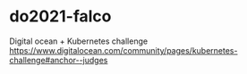 # do2021-falco
Digital ocean + Kubernetes challenge https://www.digitalocean.com/community/pages/kubernetes-challenge#anchor--judges

